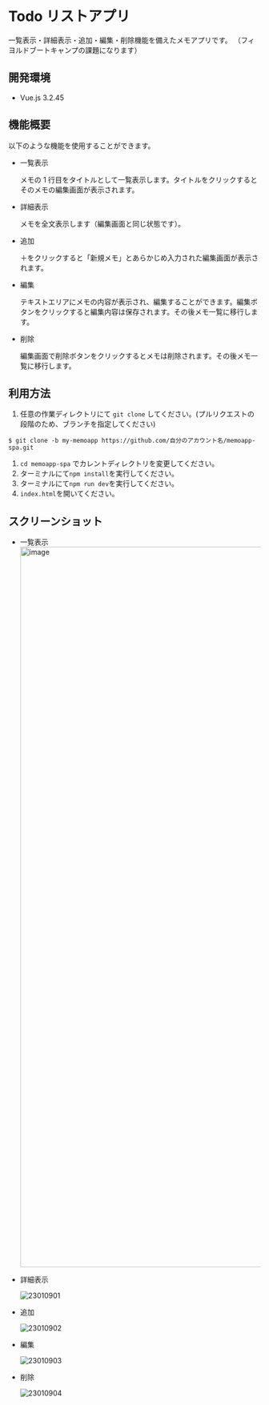 # Todo リストアプリ

一覧表示・詳細表示・追加・編集・削除機能を備えたメモアプリです。
（フィヨルドブートキャンプの課題になります）

## 開発環境

- Vue.js 3.2.45

## 機能概要

以下のような機能を使用することができます。

- 一覧表示

  メモの 1 行目をタイトルとして一覧表示します。タイトルをクリックするとそのメモの編集画面が表示されます。

- 詳細表示

  メモを全文表示します（編集画面と同じ状態です）。

- 追加

  ＋をクリックすると「新規メモ」とあらかじめ入力された編集画面が表示されます。

- 編集

  テキストエリアにメモの内容が表示され、編集することができます。編集ボタンをクリックすると編集内容は保存されます。その後メモ一覧に移行します。

- 削除

  編集画面で削除ボタンをクリックするとメモは削除されます。その後メモ一覧に移行します。

## 利用方法

1. 任意の作業ディレクトリにて `git clone` してください。(プルリクエストの段階のため、ブランチを指定してください)

```
$ git clone -b my-memoapp https://github.com/自分のアカウント名/memoapp-spa.git
```

1. `cd memoapp-spa` でカレントディレクトリを変更してください。
1. ターミナルにて`npm install`を実行してください。
1. ターミナルにて`npm run dev`を実行してください。
1. `index.html`を開いてください。

## スクリーンショット

- 一覧表示
  <img width="1440" alt="image" src="https://user-images.githubusercontent.com/77523896/211264390-5df02c58-49e5-4575-a0bd-835d97eee77f.png">

- 詳細表示

  ![23010901](https://user-images.githubusercontent.com/77523896/211264747-c71f1e7c-7da8-4069-b687-aecfdf8123b3.gif)

- 追加

  ![23010902](https://user-images.githubusercontent.com/77523896/211265328-528ac04b-5483-40ef-abea-0905ebd2a854.gif)

- 編集

  ![23010903](https://user-images.githubusercontent.com/77523896/211265724-59208185-1cf7-4b14-8b38-84cc365194e4.gif)

- 削除

  ![23010904](https://user-images.githubusercontent.com/77523896/211266016-56810c3d-5bd2-4911-aba4-b05713a3d6d8.gif)

